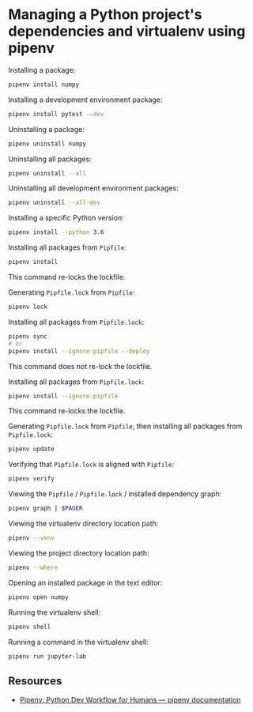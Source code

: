 # Managing a Python project's dependencies and virtualenv using pipenv

Installing a package:

```sh
pipenv install numpy
```

Installing a development environment package:

```sh
pipenv install pytest --dev
```

Uninstalling a package:

```sh
pipenv uninstall numpy
```

Uninstalling all packages:

```sh
pipenv uninstall --all
```

Uninstalling all development environment packages:

```sh
pipenv uninstall --all-dev
```

Installing a specific Python version:

```sh
pipenv install --python 3.6
```

Installing all packages from `Pipfile`:

```sh
pipenv install
```

This command re-locks the lockfile.

Generating `Pipfile.lock` from `Pipfile`:

```sh
pipenv lock
```

Installing all packages from `Pipfile.lock`:

```sh
pipenv sync
# or
pipenv install --ignore-pipfile --deploy
```

This command does not re-lock the lockfile.

Installing all packages from `Pipfile.lock`:

```sh
pipenv install --ignore-pipfile
```

This command re-locks the lockfile.

Generating `Pipfile.lock` from `Pipfile`, then installing all packages from `Pipfile.lock`:

```sh
pipenv update
```

Verifying that `Pipfile.lock` is aligned with `Pipfile`:

```sh
pipenv verify
```

Viewing the `Pipfile` / `Pipfile.lock` / installed dependency graph:

```sh
pipenv graph | $PAGER
```

Viewing the virtualenv directory location path:

```sh
pipenv --venv
```

Viewing the project directory location path:

```sh
pipenv --where
```

Opening an installed package in the text editor:

```sh
pipenv open numpy
```

Running the virtualenv shell:

```sh
pipenv shell
```

Running a command in the virtualenv shell:

```sh
pipenv run jupyter-lab
```

## Resources

-   [Pipenv: Python Dev Workflow for Humans — pipenv documentation](https://pipenv.pypa.io/en/latest/)
